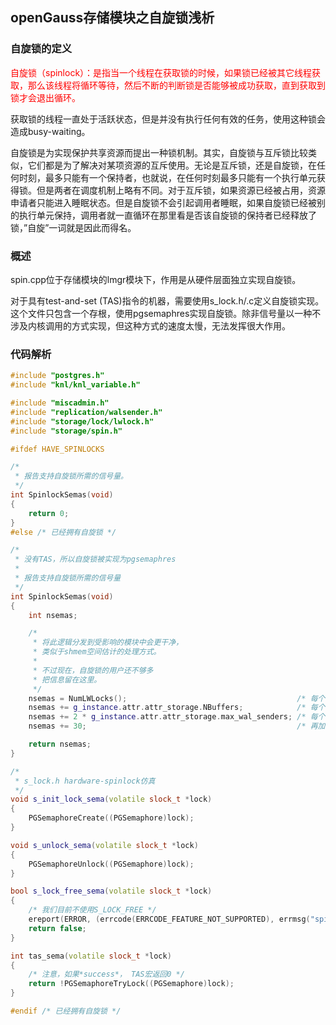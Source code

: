## openGauss存储模块之自旋锁浅析

### 自旋锁的定义

<font color = red>自旋锁（spinlock）：是指当一个线程在获取锁的时候，如果锁已经被其它线程获取，那么该线程将循环等待，然后不断的判断锁是否能够被成功获取，直到获取到锁才会退出循环。</font>

获取锁的线程一直处于活跃状态，但是并没有执行任何有效的任务，使用这种锁会造成busy-waiting。

自旋锁是为实现保护共享资源而提出一种锁机制。其实，自旋锁与互斥锁比较类似，它们都是为了解决对某项资源的互斥使用。无论是互斥锁，还是自旋锁，在任何时刻，最多只能有一个保持者，也就说，在任何时刻最多只能有一个执行单元获得锁。但是两者在调度机制上略有不同。对于互斥锁，如果资源已经被占用，资源申请者只能进入睡眠状态。但是自旋锁不会引起调用者睡眠，如果自旋锁已经被别的执行单元保持，调用者就一直循环在那里看是否该自旋锁的保持者已经释放了锁，”自旋”一词就是因此而得名。

### 概述

spin.cpp位于存储模块的lmgr模块下，作用是从硬件层面独立实现自旋锁。

对于具有test-and-set (TAS)指令的机器，需要使用s_lock.h/.c定义自旋锁实现。这个文件只包含一个存根，使用pgsemaphres实现自旋锁。除非信号量以一种不涉及内核调用的方式实现，但这种方式的速度太慢，无法发挥很大作用。

### 代码解析

```c++
#include "postgres.h"
#include "knl/knl_variable.h"

#include "miscadmin.h"
#include "replication/walsender.h"
#include "storage/lock/lwlock.h"
#include "storage/spin.h"

#ifdef HAVE_SPINLOCKS

/*
 * 报告支持自旋锁所需的信号量。
 */
int SpinlockSemas(void)
{
    return 0;
}
#else /* 已经拥有自旋锁 */

/*
 * 没有TAS，所以自旋锁被实现为pgsemaphres
 *
 * 报告支持自旋锁所需的信号量
 */
int SpinlockSemas(void)
{
    int nsemas;

    /*
     * 将此逻辑分发到受影响的模块中会更干净，
	 * 类似于shmem空间估计的处理方式。
     *
     * 不过现在，自旋锁的用户还不够多
	 * 把信息留在这里。
     */
    nsemas = NumLWLocks();                                      /* 每个lwlock对应一个 */
    nsemas += g_instance.attr.attr_storage.NBuffers;            /* 每个缓冲区报头一个 */
    nsemas += 2 * g_instance.attr.attr_storage.max_wal_senders; /* 每个wal和数据发送进程有一个 */
    nsemas += 30;                                               /* 再加上一堆用于其他小规模用途 */

    return nsemas;
}

/*
 * s_lock.h hardware-spinlock仿真
 */
void s_init_lock_sema(volatile slock_t *lock)
{
    PGSemaphoreCreate((PGSemaphore)lock);
}

void s_unlock_sema(volatile slock_t *lock)
{
    PGSemaphoreUnlock((PGSemaphore)lock);
}

bool s_lock_free_sema(volatile slock_t *lock)
{
    /* 我们目前不使用S_LOCK_FREE */
    ereport(ERROR, (errcode(ERRCODE_FEATURE_NOT_SUPPORTED), errmsg("spin.c does not support S_LOCK_FREE()")));
    return false;
}

int tas_sema(volatile slock_t *lock)
{
    /* 注意，如果*success*， TAS宏返回0 */
    return !PGSemaphoreTryLock((PGSemaphore)lock);
}

#endif /* 已经拥有自旋锁 */

```

